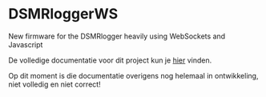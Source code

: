 # DSMRloggerWS
New firmware for the DSMRlogger heavily using WebSockets and Javascript

De volledige documentatie voor dit project kun je <a href="https://mrwheel.github.io/DSMRloggerWS/" target="_blank">hier</a>  vinden.

Op dit moment is die documentatie overigens nog helemaal in ontwikkeling, niet volledig en niet correct!

